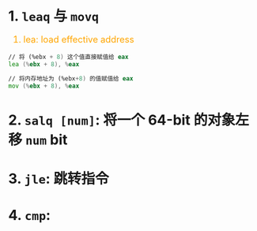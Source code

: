 # 1. `leaq` 与 `movq`
<font color="orange" size="4">

1. lea: load effective address

</font>

```asm
// 将 (%ebx + 8) 这个值直接赋值给 eax
lea (%ebx + 8), %eax

// 将内存地址为 (%ebx+8) 的值赋值给 eax
mov (%ebx + 8), %eax
```

# 2. `salq [num]`: 将一个 64-bit 的对象左移 `num` bit

# 3. `jle`: 跳转指令

# 4. `cmp`: 
